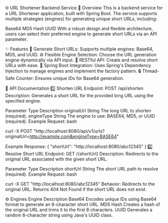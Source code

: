 🌐 URL Shortener Backend Service
📖 Overview
This is a backend service for a URL Shortener application, built with Spring Boot. The service supports multiple strategies (engines) for generating unique short URLs, including:

Base64
MD5 Hash
UUID
With a robust design and flexible architecture, users can select their preferred engine to generate short URLs via an API parameter.

✨ Features
🚀 Generate Short URLs:
Supports multiple engines: Base64, MD5, and UUID.
⚙️ Flexible Engine Selection:
Choose the URL generation engine dynamically via API input.
📡 RESTful API:
Create and resolve short URLs with ease.
🧩 Spring Boot Integration:
Uses Spring's Dependency Injection to manage engines and implement the factory pattern.
🔒 Thread-Safe Counter:
Ensures unique IDs for Base64 generation.

📡 API Documentation
1️⃣ Shorten URL
Endpoint: POST /api/shorten
Description: Generates a short URL for the provided long URL using the specified engine.

Parameter	Type	Description
originalUrl	String	The long URL to shorten (required).
engineType	String	The engine to use: BASE64, MD5, or UUID (required).
Example Request:
bash

curl -X POST "http://localhost:8080/api/v1/urls?originalUrl=http://example.com&engineType=BASE64"

Example Response:
{
  "shortUrl": "http://localhost:8080/abc12345"
}
2️⃣ Resolve Short URL
Endpoint: GET /{shortUrl}
Description: Redirects to the original URL associated with the given short URL.

Parameter	Type	Description
shortUrl	String	The short URL path to resolve (required).
Example Request:
bash

curl -X GET "http://localhost:8080/abc12345"
Behavior:
Redirects to the original URL.
Returns 404 Not Found if the short URL does not exist.

⚙️ Engines
Engine	Description
Base64	Encodes unique IDs using Base64 format to generate an 8-character short URL.
MD5 Hash	Creates a hash of the original URL and trims it to the first 8 characters.
UUID	Generates a random 8-character string using Java's UUID class.
